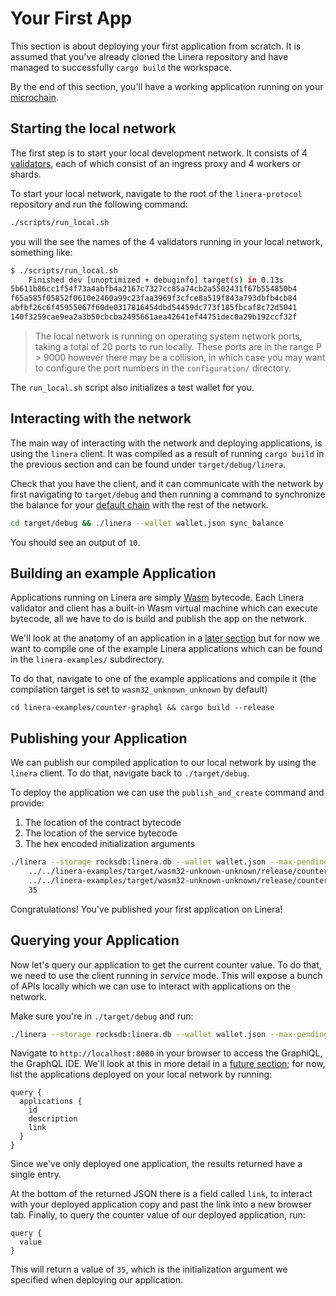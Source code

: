 # Your First App

This section is about deploying your first application from scratch.
It is assumed that you've already cloned the Linera repository and have managed
to successfully `cargo build` the workspace.

By the end of this section, you'll have a working application running on your
[microchain](../core_concepts/micro_chains.md).

## Starting the local network

The first step is to start your local development network.
It consists of 4 [validators](../core_concepts/validators.md), each
of which consist of an ingress proxy and 4 workers or shards.

To start your local network, navigate to the root of the `linera-protocol`
repository and run the following command:

```bash
./scripts/run_local.sh
```

you will the see the names of the 4 validators running in your local network,
something like:

```bash
$ ./scripts/run_local.sh
    Finished dev [unoptimized + debuginfo] target(s) in 0.13s
5b611b86cc1f54f73a4abfb4a2167c7327cc85a74cb2a5502431f67b554850b4
f65a585f05852f0610e2460a99c23faa3969f3cfce8a519f843a793dbfb4cb84
abfbf26c6f45955067f60de0317816454dbd54459dc773f185fbcaf8c72d5041
140f3259cae9ea2a3b50cbcba2495661aea42641ef44751dec0a29b192ccf32f

```

> The local network is running on operating system network ports, taking a total
> of 20 ports to run locally. These ports are in the range P > 9000 however
> there
> may be a collision, in which case you may want to configure the port numbers
> in
> the `configuration/` directory.

The `run_local.sh` script also initializes a test wallet for you.

## Interacting with the network

The main way of interacting with the network and deploying applications, is
using the `linera` client. It was compiled as a result of running `cargo build`
in the previous section and can be found under `target/debug/linera`.

Check that you have the client, and it can communicate with the network by
first navigating to `target/debug` and then running a command to synchronize the
balance for
your [default chain](../core_concepts/wallet.md) with the rest of the network.

```bash
cd target/debug && ./linera --wallet wallet.json sync_balance
```

You should see an output of `10`.

## Building an example Application

Applications running on Linera are simply [Wasm](https://webassembly.org/)
bytecode. Each Linera validator and client has a built-in Wasm virtual machine
which can execute bytecode, all we have to do is build and publish the app on
the network.

We'll look at the anatomy of an application in
a [later section](../core_concepts/applications.md) but for now we want to compile one of the
example Linera applications which can be found in the `linera-examples/`
subdirectory.

To do that, navigate to one of the example applications and compile it (the
compilation target is set to `wasm32_unknown_unknown` by default)

```
cd linera-examples/counter-graphql && cargo build --release
```

## Publishing your Application

We can publish our compiled application to our local network by using
the `linera` client. To do that, navigate back to `./target/debug`.

To deploy the application we can use the `publish_and_create` command and provide:

1. The location of the contract bytecode
2. The location of the service bytecode
3. The hex encoded initialization arguments

```bash
./linera --storage rocksdb:linera.db --wallet wallet.json --max-pending-messages 10000 publish_and_create \
    ../../linera-examples/target/wasm32-unknown-unknown/release/counter_graphql_contract.wasm \
    ../../linera-examples/target/wasm32-unknown-unknown/release/counter_graphql_service.wasm \
    35
```

Congratulations! You've published your first application on Linera!

## Querying your Application

Now let's query our application to get the current counter value. To do that, we need to
use the client running in _service_ mode. This will expose a bunch of APIs locally which
we can use to interact with applications on the network.

Make sure you're in `./target/debug` and run:

```bash
./linera --storage rocksdb:linera.db --wallet wallet.json --max-pending-messages 10000 service
```

<!-- TODO: add graphiql image here -->

Navigate to `http://localhost:8080` in your browser to access the GraphiQL, the
GraphQL IDE. We'll look at this in more detail in
a [future section](../core_concepts/wallet.md#graphql); for now, list the applications deployed on your
local network by running:

```gql
query {
  applications {
    id
    description
    link
  }
}
```

Since we've only deployed one application, the results returned have a single
entry.

At the bottom of the returned JSON there is a field called `link`, to interact
with your deployed application copy and past the link into a new browser tab.
Finally, to query the counter value of our deployed application, run:

```gql
query {
  value
}
```

This will return a value of `35`, which is the initialization argument we
specified when deploying our application.
